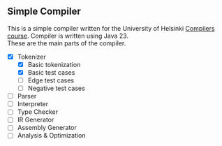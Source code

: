 ## Simple Compiler
This is a simple compiler written for the University of Helsinki [Compilers course](https://hy-compilers.github.io/spring-2025/project/). Compiler is written using Java 23.\
These are the main parts of the compiler.
- [x] Tokenizer
  - [x] Basic tokenization
  - [x] Basic test cases
  - [ ] Edge test cases
  - [ ] Negative test cases
- [ ] Parser
- [ ] Interpreter
- [ ] Type Checker
- [ ] IR Generator
- [ ] Assembly Generator
- [ ] Analysis & Optimization
